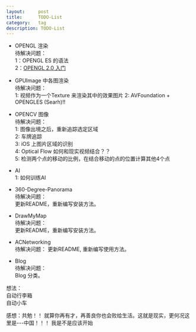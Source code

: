 ```yaml
---
layout:     post
title:      TODO-List
category:   tag
description: TODO-List
---
```

* OPENGL 渲染  
待解决问题：  
1：OPENGL ES 的语法  
2：[OPENGL 2.0 入门](https://www.raywenderlich.com/3664/opengl-tutorial-for-ios-opengl-es-2-0)
* GPUImage 中各图渲染  
待解决问题：  
1: 视频作为一个Texture 来渲染其中的效果图片
2: AVFoundation + OPENGLES (Searh)!!

* OPENCV  图像  
待解决问题：  
1: 图像出境之后，重新追踪选定区域   
2: 车牌追踪   
3: iOS 上图片区域的识别   
4: Optical Flow 如何和现实视频结合？？   
5: 检测两个点的移动的比例，在结合移动的点的位置计算其他4个点

* AI   
1: 如何训练AI

* 360-Degree-Panorama  
待解决问题：  
更新README，重新编写安装方法。

* DrawMyMap  
待解决问题：  
更新README，重新编写安装方法。

* ACNetworking  
待解决问题：
更新README, 重新编写使用方法。

* Blog  
待解决问题：  
Blog 分类。

想法：  
自动行李箱  
自动小车  

感想：共勉！！
就算你再有才，再善良你也会败给生活。这就是现实，更何况这里是---中国！！！
我是不是应该开始